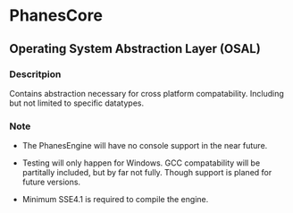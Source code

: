 # PhanesCore
## Operating System Abstraction Layer (OSAL)

### Descritpion

Contains abstraction necessary for cross platform compatability. Including but not limited to specific datatypes. 

### Note

- The PhanesEngine will have no console support in the near future. 

- Testing will only happen for Windows. GCC compatability will be partitally included, but by far not fully. Though support is planed for future versions.

- Minimum SSE4.1 is required to compile the engine.

